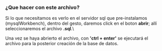 ### ¿Que hacer con este archivo?

Si lo que necesitamos es verlo en el servidor sql que pre-instalamos (mysqlWorkbench),
dentro del gesto, daremos click en el boton **abrir**; allí seleccionaremos el archivo **.sql**.\

 Una vez se haya abrierto el archivo, con __'ctrl + enter'__ se ejecutará el archivo para la posterior creación de la base de datos.